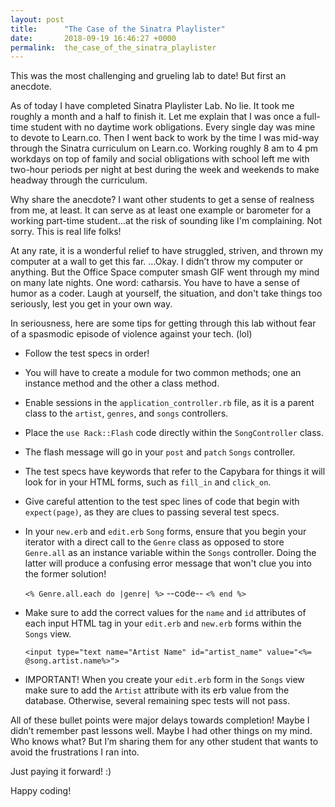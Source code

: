 ```yaml
---
layout: post
title:      "The Case of the Sinatra Playlister"
date:       2018-09-19 16:46:27 +0000
permalink:  the_case_of_the_sinatra_playlister
---
```



This was the most challenging and grueling lab to date! But first an anecdote.

As of today I have completed Sinatra Playlister Lab. No lie. It took me roughly a month and a half to finish it.  Let me explain that I was once a full-time student with no daytime work obligations. Every single day was mine to devote to Learn.co.  Then I went back to work by the time I was mid-way through the Sinatra curriculum on Learn.co.   Working roughly 8 am to 4 pm workdays on top of family and social obligations with school left me with two-hour periods per night at best during the week and weekends to make headway through the curriculum.

Why share the anecdote? I want other students to get a sense of realness from me, at least.  It can serve as at least one example or barometer for a working part-time student...at the risk of sounding like I'm complaining. Not sorry.  This is real life folks!

At any rate, it is a wonderful relief to have struggled, striven, and thrown my computer at a wall to get this far.  …Okay. I didn’t throw my computer or anything.  But the Office Space computer smash GIF went through my mind on many late nights.  One word: catharsis. You have to have a sense of humor as a coder. Laugh at yourself, the situation, and don't take things too seriously, lest you get in your own way.

In seriousness, here are some tips for getting through this lab without fear of a spasmodic episode of violence against your tech. (lol)

* Follow the test specs in order!

* You will have to create a module for two common methods; one an instance method and the other a class method.

* Enable sessions in the `application_controller.rb` file, as it is a parent class to the `artist`, `genres`, and `songs` controllers.

* Place the `use Rack::Flash` code directly within the `SongController` class.

* The flash message will go in your `post` and `patch` `Songs` controller.

* The test specs have keywords that refer to the Capybara for things it will look for in your HTML forms, such as `fill_in` and `click_on`.

* Give careful attention to the test spec lines of code that begin with `expect(page)`, as they are clues to passing several test specs.

* In your `new.erb` and `edit.erb` `Song` forms, ensure that you begin your iterator with a direct call to the `Genre` class as opposed to store `Genre.all` as an instance variable within the `Songs` controller.  Doing the latter will produce a confusing error message that won't clue you into the former solution!

	`<% Genre.all.each do |genre| %>`
    	--code--
    `<% end %>`
    

* Make sure to add the correct values for the `name` and `id` attributes of each input HTML tag in your `edit.erb` and `new.erb` forms within the `Songs` view. 

	`<input type="text name="Artist Name" id="artist_name" value="<%= @song.artist.name%>">`


* IMPORTANT! When you create your `edit.erb` form in the `Songs` view make sure to add the `Artist` attribute with its erb value from the database.  Otherwise, several remaining spec tests will not pass.

All of these bullet points were major delays towards completion!  Maybe I didn’t remember past lessons well.  Maybe I had other things on my mind. Who knows what? But I’m sharing them for any other student that wants to avoid the frustrations I ran into.

Just paying it forward! :)

Happy coding!


